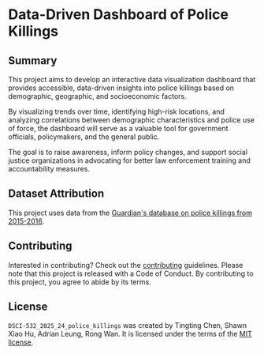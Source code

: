 # Data-Driven Dashboard of Police Killings

## Summary

This project aims to develop an interactive data visualization dashboard that provides accessible, data-driven insights into police killings based on demographic, geographic, and socioeconomic factors.

By visualizing trends over time, identifying high-risk locations, and analyzing correlations between demographic characteristics and police use of force, the dashboard will serve as a valuable tool for government officials, policymakers, and the general public.

The goal is to raise awareness, inform policy changes, and support social justice organizations in advocating for better law enforcement training and accountability measures.

## Dataset Attribution

This project uses data from the [Guardian's database on police killings from 2015-2016](http://www.theguardian.com/thecounted).

## Contributing

Interested in contributing? Check out the [contributing](CONTRIBUTING.md) guidelines. Please note that this project is released with a Code of Conduct. By contributing to this project, you agree to abide by its terms.

## License

`DSCI-532_2025_24_police_killings` was created by Tingting Chen, Shawn Xiao Hu, Adrian Leung, Rong Wan. It is licensed under the terms of the [MIT license](LICENSE.md).
